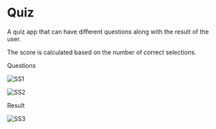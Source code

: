 # Quiz

A quiz app that can have different questions along with the result of the user. 

The score is calculated based on the number of correct selections.

Questions

![SS1](https://user-images.githubusercontent.com/51265433/156652277-94d764d4-2189-4ce5-a459-bd76caa2f85c.png)

![SS2](https://user-images.githubusercontent.com/51265433/156652295-982f0629-feb7-4fca-ab9e-e6439308e6c5.png)

Result

![SS3](https://user-images.githubusercontent.com/51265433/156652348-1f70045b-d562-4066-8ebc-b450cc35a753.png)
